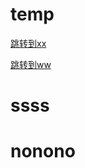 # temp

[跳转到xx](xx/xx.md)

[跳转到ww](ww.md)









































# <span id='yes'>ssss</span>




































# nonono
